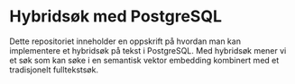 # Hybridsøk med PostgreSQL

Dette repositoriet inneholder en oppskrift på hvordan man kan implementere et
hybridsøk på tekst i PostgreSQL. Med hybridsøk mener vi et søk som kan søke i en
semantisk vektor embedding kombinert med et tradisjonelt fulltekstsøk.
